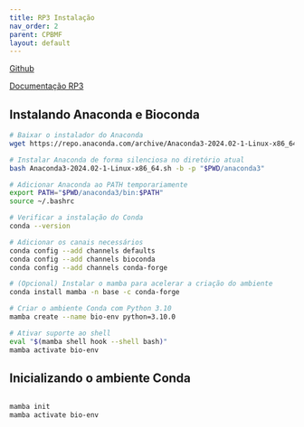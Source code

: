 ```yaml
---
title: RP3 Instalação
nav_order: 2
parent: CPBMF
layout: default
---
```


[Github](https://github.com/Eduardo-vsouza/rp3)

[Documentação RP3](https://rp3-docs.readthedocs.io/en/latest/index.html)

## Instalando Anaconda e Bioconda

```bash
# Baixar o instalador do Anaconda
wget https://repo.anaconda.com/archive/Anaconda3-2024.02-1-Linux-x86_64.sh

# Instalar Anaconda de forma silenciosa no diretório atual
bash Anaconda3-2024.02-1-Linux-x86_64.sh -b -p "$PWD/anaconda3"

# Adicionar Anaconda ao PATH temporariamente
export PATH="$PWD/anaconda3/bin:$PATH"
source ~/.bashrc

# Verificar a instalação do Conda
conda --version

# Adicionar os canais necessários
conda config --add channels defaults
conda config --add channels bioconda
conda config --add channels conda-forge

# (Opcional) Instalar o mamba para acelerar a criação do ambiente
conda install mamba -n base -c conda-forge

# Criar o ambiente Conda com Python 3.10
mamba create --name bio-env python=3.10.0

# Ativar suporte ao shell
eval "$(mamba shell hook --shell bash)"
mamba activate bio-env
```
## Inicializando o ambiente Conda

``` bash

mamba init
mamba activate bio-env
```


